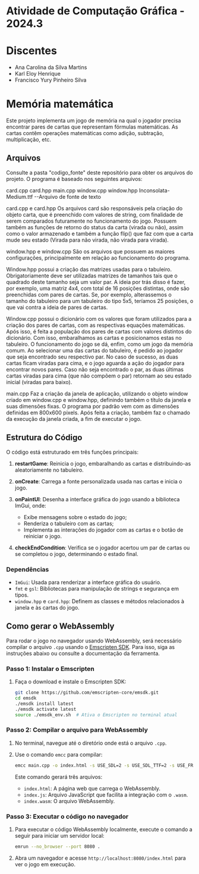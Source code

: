 # Atividade de Computação Gráfica - 2024.3

# Discentes
- Ana Carolina da Silva Martins
- Karl Eloy Henrique
- Francisco Yury Pinheiro Silva

# Memória matemática

Este projeto implementa um jogo de memória na qual o jogador precisa encontrar pares de cartas que representam fórmulas matemáticas. As cartas contêm operações matemáticas como adição, subtração, multiplicação, etc. 

## Arquivos
Consulte a pasta "codigo_fonte" deste repositório para obter os arquivos do projeto.
O programa é baseado nos seguintes arquivos:

card.cpp
card.hpp
main.cpp
window.cpp
window.hpp
Inconsolata-Medium.ttf --Arquivo de fonte de texto

card.cpp e card.hpp
Os arquivos card são responsáveis pela criação do objeto carta, que é preenchido com valores de string, com finalidade de serem comparados futuramente no funcionamento do jogo.
Possuem também as funções de retorno do status da carta (virada ou não), assim como o valor armazenado e também a função flip() que faz com que a carta mude seu estado (Virada para não virada, não virada para virada).

window.hpp e window.cpp
São os arquivos que possuem as maiores configurações, principalmente em relação ao funcionamento do programa. 

Window.hpp possui a criação das matrizes usadas para o tabuleiro. Obrigatoriamente deve ser utilizadas matrizes de tamanhos tais que o quadrado deste tamanho seja um valor par. A ideia por trás disso é fazer, por exemplo, uma matriz 4x4, com total de 16 posições distintas, onde são preenchidas com pares de cartas. Se, por exemplo, alterassemos o tamanho do tabuleiro para um tabuleiro do tipo 5x5, teríamos 25 posições, o que vai contra a ideia de pares de cartas.

Window.cpp possui o dicionário com os valores que foram utilizados para a criação dos pares de cartas, com as respectivas equações matemáticas. Após isso, é feita a população dos pares de cartas com valores distintos do dicionário. Com isso, embaralhamos as cartas e posicionamos estas no tabuleiro. O funcionamento do jogo se dá, enfim, como um jogo da memória comum. Ao selecionar uma das cartas do tabuleiro, é pedido ao jogador que seja encontrado seu respectivo par. No caso de sucesso, as duas cartas ficam viradas para cima, e o jogo aguarda a ação do jogador para encontrar novos pares. Caso não seja encontrado o par, as duas últimas cartas viradas para cima (que não compõem o par) retornam ao seu estado inicial (viradas para baixo).

main.cpp
Faz a criação da janela de aplicação, utilizando o objeto window criado em window.cpp e window.hpp, definindo também o título da janela e suas dimensões fixas. O programa por padrão vem com as dimensões definidas em 800x600 pixels. Após feita a criação, também faz o chamado da execução da janela criada, a fim de executar o jogo.

## Estrutura do Código

O código está estruturado em três funções principais:

1. **restartGame**: Reinicia o jogo, embaralhando as cartas e distribuindo-as aleatoriamente no tabuleiro.

2. **onCreate**: Carrega a fonte personalizada usada nas cartas e inicia o jogo.

3. **onPaintUI**: Desenha a interface gráfica do jogo usando a biblioteca ImGui, onde:
   - Exibe mensagens sobre o estado do jogo;
   - Renderiza o tabuleiro com as cartas;
   - Implementa as interações do jogador com as cartas e o botão de reiniciar o jogo.

4. **checkEndCondition**: Verifica se o jogador acertou um par de cartas ou se completou o jogo, determinando o estado final.

### Dependências

- `ImGui`: Usada para renderizar a interface gráfica do usuário.
- `fmt` e `gsl`: Bibliotecas para manipulação de strings e segurança em tipos.
- `window.hpp` e `card.hpp`: Definem as classes e métodos relacionados à janela e às cartas do jogo.

## Como gerar o WebAssembly

Para rodar o jogo no navegador usando WebAssembly, será necessário compilar o arquivo `.cpp` usando o [Emscripten SDK](https://emscripten.org/). Para isso, siga as instruções abaixo ou consulte a documentação da ferramenta.

### Passo 1: Instalar o Emscripten

1. Faça o download e instale o Emscripten SDK:
   ```bash
   git clone https://github.com/emscripten-core/emsdk.git
   cd emsdk
   ./emsdk install latest
   ./emsdk activate latest
   source ./emsdk_env.sh  # Ativa o Emscripten no terminal atual
   ```

### Passo 2: Compilar o arquivo para WebAssembly

1. No terminal, navegue até o diretório onde está o arquivo `.cpp`.
2. Use o comando `emcc` para compilar:

   ```bash
   emcc main.cpp -o index.html -s USE_SDL=2 -s USE_SDL_TTF=2 -s USE_FREETYPE=1
   ```

   Este comando gerará três arquivos:
   - `index.html`: A página web que carrega o WebAssembly.
   - `index.js`: Arquivo JavaScript que facilita a integração com o `.wasm`.
   - `index.wasm`: O arquivo WebAssembly.

### Passo 3: Executar o código no navegador

1. Para executar o código WebAssembly localmente, execute o comando a seguir para iniciar um servidor local:
   ```bash
   emrun --no_browser --port 8080 .
   ```

2. Abra um navegador e acesse `http://localhost:8080/index.html` para ver o jogo em execução.
